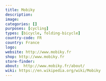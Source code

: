 ```yaml
---
title: Mobiky
description:
image:
categories: []
purposes: [cycling]
types: [bicycle, folding-bicycle]
country-code: FR
country: France
logo:
website: http://www.mobiky.fr
shop: http://www.mobiky.fr
store-finder:
about:  http://www.mobiky.fr/about/
wiki: https://en.wikipedia.org/wiki/Mobiky
---
```

